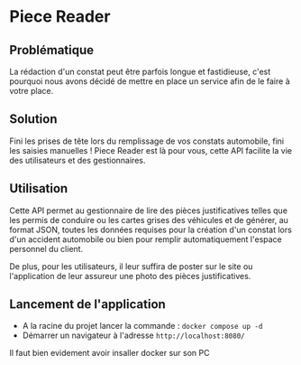 # Piece Reader

## Problématique
La rédaction d'un constat peut être parfois longue et fastidieuse, c'est pourquoi nous avons décidé de mettre en place un service afin de le faire à votre place.


## Solution
Fini les prises de tête lors du remplissage de vos constats automobile, fini les saisies manuelles ! Piece Reader est là pour vous, cette API facilite la vie des utilisateurs et des gestionnaires.

## Utilisation
Cette API permet au gestionnaire de lire des pièces justificatives telles que les permis de conduire ou les cartes grises des véhicules et de générer, au format JSON, toutes les données requises pour la création d'un constat lors d'un accident automobile ou bien pour remplir automatiquement l'espace personnel du client.

De plus, pour les utilisateurs, il leur suffira de poster sur le site ou l'application de leur assureur une photo des pièces justificatives.

## Lancement de l'application
* A la racine du projet lancer la commande :
`docker compose up -d`
* Démarrer un navigateur à l'adresse `http://localhost:8080/`

Il faut bien evidement avoir insaller docker sur son PC

